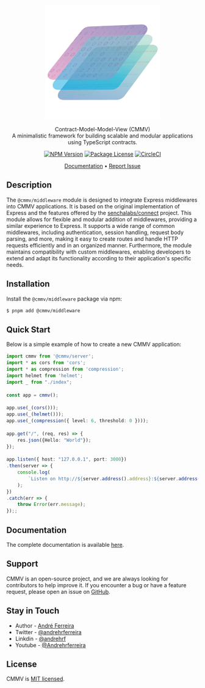 <p align="center">
  <a href="https://cmmv.io/" target="blank"><img src="https://raw.githubusercontent.com/andrehrferreira/docs.cmmv.io/main/public/assets/logo_CMMV2_icon.png" width="300" alt="CMMV Logo" /></a>
</p>
<p align="center">Contract-Model-Model-View (CMMV) <br/> A minimalistic framework for building scalable and modular applications using TypeScript contracts.</p>
<p align="center">
    <a href="https://www.npmjs.com/package/@cmmv/core"><img src="https://img.shields.io/npm/v/@cmmv/core.svg" alt="NPM Version" /></a>
    <a href="https://github.com/andrehrferreira/cmmv-server/blob/main/LICENSE"><img src="https://img.shields.io/npm/l/@cmmv/core.svg" alt="Package License" /></a>
    <a href="https://dl.circleci.com/status-badge/redirect/circleci/QyJWAYrZ9JTfN1eubSDo5u/JEtDUbr1cNkGRxfKFJo7oR/tree/main" target="_blank"><img src="https://dl.circleci.com/status-badge/img/circleci/QyJWAYrZ9JTfN1eubSDo5u/JEtDUbr1cNkGRxfKFJo7oR/tree/main.svg?style=svg" alt="CircleCI" /></a>
</p>

<p align="center">
  <a href="https://cmmv.io">Documentation</a> &bull;
  <a href="https://github.com/andrehrferreira/cmmv-server/issues">Report Issue</a>
</p>

## Description

The ``@cmmv/middleware`` module is designed to integrate Express middlewares into CMMV applications. It is based on the original implementation of Express and the features offered by the [senchalabs/connect](https://github.com/senchalabs/connect) project. This module allows for flexible and modular addition of middlewares, providing a similar experience to Express. It supports a wide range of common middlewares, including authentication, session handling, request body parsing, and more, making it easy to create routes and handle HTTP requests efficiently and in an organized manner. Furthermore, the module maintains compatibility with custom middlewares, enabling developers to extend and adapt its functionality according to their application's specific needs.

## Installation

Install the ``@cmmv/middleware`` package via npm:

```bash
$ pnpm add @cmmv/middleware
```

## Quick Start

Below is a simple example of how to create a new CMMV application:

```typescript
import cmmv from '@cmmv/server';
import * as cors from 'cors';
import * as compression from 'compression';
import helmet from 'helmet';
import _ from "./index";

const app = cmmv();

app.use(_(cors()));
app.use(_(helmet()));
app.use(_(compression({ level: 6, threshold: 0 })));

app.get("/", (req, res) => {
    res.json({Hello: "World"});
});

app.listen({ host: "127.0.0.1", port: 3000})
.then(server => {
    console.log(
        `Listen on http://${server.address().address}:${server.address().port}`,
    );
})
.catch(err => {
    throw Error(err.message);
});;
```

## Documentation

The complete documentation is available [here](https://cmmv.io).

## Support

CMMV is an open-source project, and we are always looking for contributors to help improve it. If you encounter a bug or have a feature request, please open an issue on [GitHub](https://github.com/andrehrferreira/cmmv-server/issues).

## Stay in Touch

- Author - [André Ferreira](https://github.com/andrehrferreira)
- Twitter - [@andrehrferreira](https://twitter.com/andrehrferreira)
- Linkdin - [@andrehrf](https://www.linkedin.com/in/andrehrf)
- Youtube - [@Andrehrferreira](https://www.youtube.com/@Andrehrferreira)

## License

CMMV is [MIT licensed](LICENSE).

